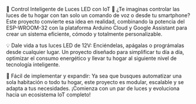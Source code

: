 🌟 Control Inteligente de Luces LED con IoT 🌟
¿Te imaginas controlar las luces de tu hogar con tan solo un comando de voz o desde tu smartphone? Este proyecto convierte esa idea en realidad, 
combinando la potencia del ESP-WROOM-32 con la plataforma Arduino Cloud y Google Assistant para crear un sistema eficiente, cómodo y totalmente personalizable.

💡 Dale vida a tus luces LED de 12V: Enciéndelas, apágalas o prográmalas desde cualquier lugar.
Un proyecto diseñado para simplificar tu día a día, optimizar el consumo energético y llevar tu hogar al siguiente nivel de tecnología inteligente.

🔧 Fácil de implementar y expandir: Ya sea que busques automatizar una sola habitación o todo tu hogar, este proyecto es modular, escalable y se adapta a tus necesidades.
¡Comienza con un par de luces y evoluciona hacia un ecosistema IoT completo!
